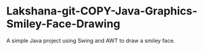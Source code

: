 # Lakshana-git-COPY-Java-Graphics-Smiley-Face-Drawing
A simple Java project using Swing and AWT to draw a smiley face.
